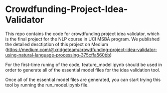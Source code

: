 # Crowdfunding-Project-Idea-Validator
This repo contains the code for crowdfunding project idea validator, which is the final project for the NLP course in UCI MSBA program. We published the detailed desctiption of this project on Medium (https://medium.com/@xridgeteam/crowdfunding-project-idea-validator-using-natural-language-processing-375cffa560bb)

For the first-time runing of the code, feature_model.ipynb should be used in order to generate all of the essential model files for the idea validation tool.

Once all of the essential model files are generated, you can start trying this tool by running the run_model.ipynb file.

